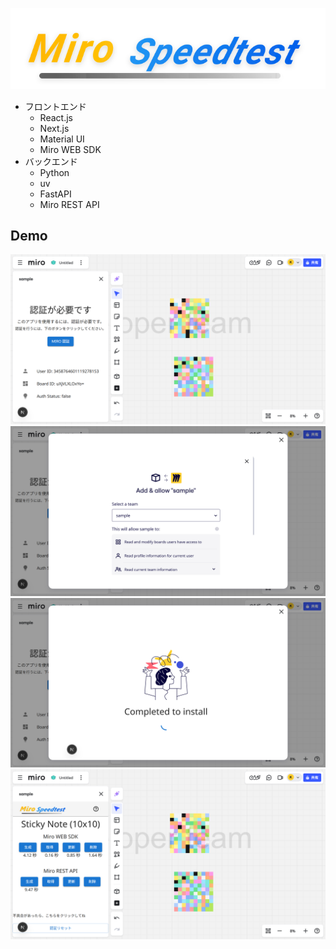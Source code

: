 ![](./frontend/public/miro-speedtest-logo.svg)

<!-- # Miro Speedtest -->

- フロントエンド
  - React.js
  - Next.js
  - Material UI
  - Miro WEB SDK
- バックエンド
  - Python
  - uv
  - FastAPI
  - Miro REST API

## Demo

![](./doc/readme/1-auth.png)
![](./doc/readme/2-signin.png)
![](./doc/readme/3-signed.png)
![](./doc/readme/4-home.png)
